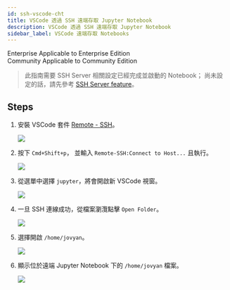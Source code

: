 ```yaml
---
id: ssh-vscode-cht
title: VSCode 透過 SSH 遠端存取 Jupyter Notebook
description: VSCode 透過 SSH 遠端存取 Jupyter Notebook
sidebar_label: VSCode 遠端存取 Notebooks
---
```

<div class="label-sect">
  <div class="ee-only tooltip">Enterprise
    <span class="tooltiptext">Applicable to Enterprise Edition</span>
  </div>
  <div class="ce-only tooltip">Community
    <span class="tooltiptext">Applicable to Community Edition</span>
  </div>
</div>

>此指南需要 SSH Server 相關設定已經完成並啟動的 Notebook； 尚未設定的話，請先參考 [SSH Server feature](ssh-config-cht)。


## Steps

1. 安裝 VSCode 套件 [Remote - SSH](https://marketplace.visualstudio.com/items?itemName=ms-vscode-remote.remote-ssh)。
   
   ![](assets/ssh-remote-ext.png)

2. 按下 `Cmd+Shift+p`， 並輸入 `Remote-SSH:Connect to Host...` 且執行。

   ![](assets/ssh-remote-cmd.png)

3. 從選單中選擇 `jupyter`，將會開啟新 VSCode 視窗。
   
   ![](assets/ssh-remote-host.png)

4. 一旦 SSH 連線成功，從檔案瀏灠點擊 `Open Folder`。
   
   ![](assets/ssh-remote-folder.png)

5. 選擇開啟 `/home/jovyan`。
   
   ![](assets/ssh-remote-jovyan.png)

6. 顯示位於遠端 Jupyter Notebook 下的 `/home/jovyan` 檔案。
   
   ![](assets/ssh-remote-files.png)
